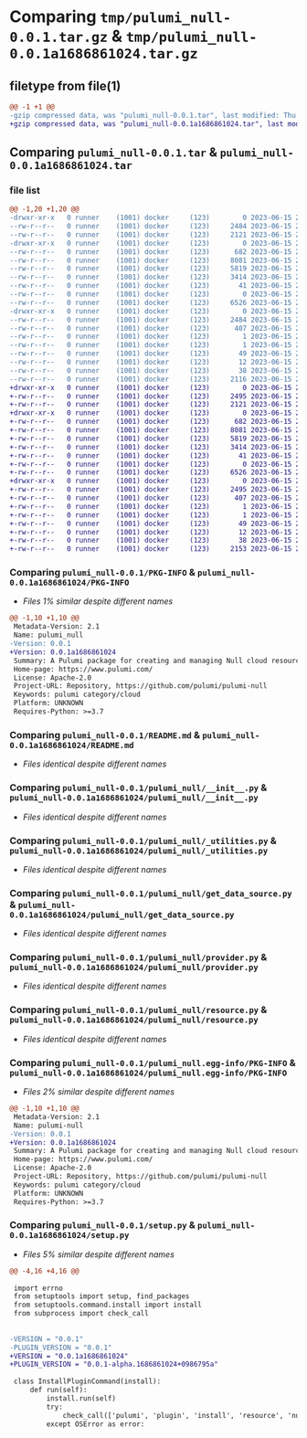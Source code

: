 # Comparing `tmp/pulumi_null-0.0.1.tar.gz` & `tmp/pulumi_null-0.0.1a1686861024.tar.gz`

## filetype from file(1)

```diff
@@ -1 +1 @@
-gzip compressed data, was "pulumi_null-0.0.1.tar", last modified: Thu Jun 15 21:50:27 2023, max compression
+gzip compressed data, was "pulumi_null-0.0.1a1686861024.tar", last modified: Thu Jun 15 20:36:17 2023, max compression
```

## Comparing `pulumi_null-0.0.1.tar` & `pulumi_null-0.0.1a1686861024.tar`

### file list

```diff
@@ -1,20 +1,20 @@
-drwxr-xr-x   0 runner    (1001) docker     (123)        0 2023-06-15 21:50:27.786182 pulumi_null-0.0.1/
--rw-r--r--   0 runner    (1001) docker     (123)     2484 2023-06-15 21:50:27.786182 pulumi_null-0.0.1/PKG-INFO
--rw-r--r--   0 runner    (1001) docker     (123)     2121 2023-06-15 21:50:27.000000 pulumi_null-0.0.1/README.md
-drwxr-xr-x   0 runner    (1001) docker     (123)        0 2023-06-15 21:50:27.786182 pulumi_null-0.0.1/pulumi_null/
--rw-r--r--   0 runner    (1001) docker     (123)      682 2023-06-15 21:50:27.000000 pulumi_null-0.0.1/pulumi_null/__init__.py
--rw-r--r--   0 runner    (1001) docker     (123)     8081 2023-06-15 21:50:27.000000 pulumi_null-0.0.1/pulumi_null/_utilities.py
--rw-r--r--   0 runner    (1001) docker     (123)     5819 2023-06-15 21:50:27.000000 pulumi_null-0.0.1/pulumi_null/get_data_source.py
--rw-r--r--   0 runner    (1001) docker     (123)     3414 2023-06-15 21:50:27.000000 pulumi_null-0.0.1/pulumi_null/provider.py
--rw-r--r--   0 runner    (1001) docker     (123)       41 2023-06-15 21:50:27.000000 pulumi_null-0.0.1/pulumi_null/pulumi-plugin.json
--rw-r--r--   0 runner    (1001) docker     (123)        0 2023-06-15 21:50:27.000000 pulumi_null-0.0.1/pulumi_null/py.typed
--rw-r--r--   0 runner    (1001) docker     (123)     6526 2023-06-15 21:50:27.000000 pulumi_null-0.0.1/pulumi_null/resource.py
-drwxr-xr-x   0 runner    (1001) docker     (123)        0 2023-06-15 21:50:27.786182 pulumi_null-0.0.1/pulumi_null.egg-info/
--rw-r--r--   0 runner    (1001) docker     (123)     2484 2023-06-15 21:50:27.000000 pulumi_null-0.0.1/pulumi_null.egg-info/PKG-INFO
--rw-r--r--   0 runner    (1001) docker     (123)      407 2023-06-15 21:50:27.000000 pulumi_null-0.0.1/pulumi_null.egg-info/SOURCES.txt
--rw-r--r--   0 runner    (1001) docker     (123)        1 2023-06-15 21:50:27.000000 pulumi_null-0.0.1/pulumi_null.egg-info/dependency_links.txt
--rw-r--r--   0 runner    (1001) docker     (123)        1 2023-06-15 21:50:27.000000 pulumi_null-0.0.1/pulumi_null.egg-info/not-zip-safe
--rw-r--r--   0 runner    (1001) docker     (123)       49 2023-06-15 21:50:27.000000 pulumi_null-0.0.1/pulumi_null.egg-info/requires.txt
--rw-r--r--   0 runner    (1001) docker     (123)       12 2023-06-15 21:50:27.000000 pulumi_null-0.0.1/pulumi_null.egg-info/top_level.txt
--rw-r--r--   0 runner    (1001) docker     (123)       38 2023-06-15 21:50:27.786182 pulumi_null-0.0.1/setup.cfg
--rw-r--r--   0 runner    (1001) docker     (123)     2116 2023-06-15 21:50:27.000000 pulumi_null-0.0.1/setup.py
+drwxr-xr-x   0 runner    (1001) docker     (123)        0 2023-06-15 20:36:17.813588 pulumi_null-0.0.1a1686861024/
+-rw-r--r--   0 runner    (1001) docker     (123)     2495 2023-06-15 20:36:17.813588 pulumi_null-0.0.1a1686861024/PKG-INFO
+-rw-r--r--   0 runner    (1001) docker     (123)     2121 2023-06-15 20:36:17.000000 pulumi_null-0.0.1a1686861024/README.md
+drwxr-xr-x   0 runner    (1001) docker     (123)        0 2023-06-15 20:36:17.813588 pulumi_null-0.0.1a1686861024/pulumi_null/
+-rw-r--r--   0 runner    (1001) docker     (123)      682 2023-06-15 20:36:17.000000 pulumi_null-0.0.1a1686861024/pulumi_null/__init__.py
+-rw-r--r--   0 runner    (1001) docker     (123)     8081 2023-06-15 20:36:17.000000 pulumi_null-0.0.1a1686861024/pulumi_null/_utilities.py
+-rw-r--r--   0 runner    (1001) docker     (123)     5819 2023-06-15 20:36:17.000000 pulumi_null-0.0.1a1686861024/pulumi_null/get_data_source.py
+-rw-r--r--   0 runner    (1001) docker     (123)     3414 2023-06-15 20:36:17.000000 pulumi_null-0.0.1a1686861024/pulumi_null/provider.py
+-rw-r--r--   0 runner    (1001) docker     (123)       41 2023-06-15 20:36:17.000000 pulumi_null-0.0.1a1686861024/pulumi_null/pulumi-plugin.json
+-rw-r--r--   0 runner    (1001) docker     (123)        0 2023-06-15 20:36:17.000000 pulumi_null-0.0.1a1686861024/pulumi_null/py.typed
+-rw-r--r--   0 runner    (1001) docker     (123)     6526 2023-06-15 20:36:17.000000 pulumi_null-0.0.1a1686861024/pulumi_null/resource.py
+drwxr-xr-x   0 runner    (1001) docker     (123)        0 2023-06-15 20:36:17.813588 pulumi_null-0.0.1a1686861024/pulumi_null.egg-info/
+-rw-r--r--   0 runner    (1001) docker     (123)     2495 2023-06-15 20:36:17.000000 pulumi_null-0.0.1a1686861024/pulumi_null.egg-info/PKG-INFO
+-rw-r--r--   0 runner    (1001) docker     (123)      407 2023-06-15 20:36:17.000000 pulumi_null-0.0.1a1686861024/pulumi_null.egg-info/SOURCES.txt
+-rw-r--r--   0 runner    (1001) docker     (123)        1 2023-06-15 20:36:17.000000 pulumi_null-0.0.1a1686861024/pulumi_null.egg-info/dependency_links.txt
+-rw-r--r--   0 runner    (1001) docker     (123)        1 2023-06-15 20:36:17.000000 pulumi_null-0.0.1a1686861024/pulumi_null.egg-info/not-zip-safe
+-rw-r--r--   0 runner    (1001) docker     (123)       49 2023-06-15 20:36:17.000000 pulumi_null-0.0.1a1686861024/pulumi_null.egg-info/requires.txt
+-rw-r--r--   0 runner    (1001) docker     (123)       12 2023-06-15 20:36:17.000000 pulumi_null-0.0.1a1686861024/pulumi_null.egg-info/top_level.txt
+-rw-r--r--   0 runner    (1001) docker     (123)       38 2023-06-15 20:36:17.813588 pulumi_null-0.0.1a1686861024/setup.cfg
+-rw-r--r--   0 runner    (1001) docker     (123)     2153 2023-06-15 20:36:17.000000 pulumi_null-0.0.1a1686861024/setup.py
```

### Comparing `pulumi_null-0.0.1/PKG-INFO` & `pulumi_null-0.0.1a1686861024/PKG-INFO`

 * *Files 1% similar despite different names*

```diff
@@ -1,10 +1,10 @@
 Metadata-Version: 2.1
 Name: pulumi_null
-Version: 0.0.1
+Version: 0.0.1a1686861024
 Summary: A Pulumi package for creating and managing Null cloud resources.
 Home-page: https://www.pulumi.com/
 License: Apache-2.0
 Project-URL: Repository, https://github.com/pulumi/pulumi-null
 Keywords: pulumi category/cloud
 Platform: UNKNOWN
 Requires-Python: >=3.7
```

### Comparing `pulumi_null-0.0.1/README.md` & `pulumi_null-0.0.1a1686861024/README.md`

 * *Files identical despite different names*

### Comparing `pulumi_null-0.0.1/pulumi_null/__init__.py` & `pulumi_null-0.0.1a1686861024/pulumi_null/__init__.py`

 * *Files identical despite different names*

### Comparing `pulumi_null-0.0.1/pulumi_null/_utilities.py` & `pulumi_null-0.0.1a1686861024/pulumi_null/_utilities.py`

 * *Files identical despite different names*

### Comparing `pulumi_null-0.0.1/pulumi_null/get_data_source.py` & `pulumi_null-0.0.1a1686861024/pulumi_null/get_data_source.py`

 * *Files identical despite different names*

### Comparing `pulumi_null-0.0.1/pulumi_null/provider.py` & `pulumi_null-0.0.1a1686861024/pulumi_null/provider.py`

 * *Files identical despite different names*

### Comparing `pulumi_null-0.0.1/pulumi_null/resource.py` & `pulumi_null-0.0.1a1686861024/pulumi_null/resource.py`

 * *Files identical despite different names*

### Comparing `pulumi_null-0.0.1/pulumi_null.egg-info/PKG-INFO` & `pulumi_null-0.0.1a1686861024/pulumi_null.egg-info/PKG-INFO`

 * *Files 2% similar despite different names*

```diff
@@ -1,10 +1,10 @@
 Metadata-Version: 2.1
 Name: pulumi-null
-Version: 0.0.1
+Version: 0.0.1a1686861024
 Summary: A Pulumi package for creating and managing Null cloud resources.
 Home-page: https://www.pulumi.com/
 License: Apache-2.0
 Project-URL: Repository, https://github.com/pulumi/pulumi-null
 Keywords: pulumi category/cloud
 Platform: UNKNOWN
 Requires-Python: >=3.7
```

### Comparing `pulumi_null-0.0.1/setup.py` & `pulumi_null-0.0.1a1686861024/setup.py`

 * *Files 5% similar despite different names*

```diff
@@ -4,16 +4,16 @@
 
 import errno
 from setuptools import setup, find_packages
 from setuptools.command.install import install
 from subprocess import check_call
 
 
-VERSION = "0.0.1"
-PLUGIN_VERSION = "0.0.1"
+VERSION = "0.0.1a1686861024"
+PLUGIN_VERSION = "0.0.1-alpha.1686861024+0986795a"
 
 class InstallPluginCommand(install):
     def run(self):
         install.run(self)
         try:
             check_call(['pulumi', 'plugin', 'install', 'resource', 'null', PLUGIN_VERSION])
         except OSError as error:
```

